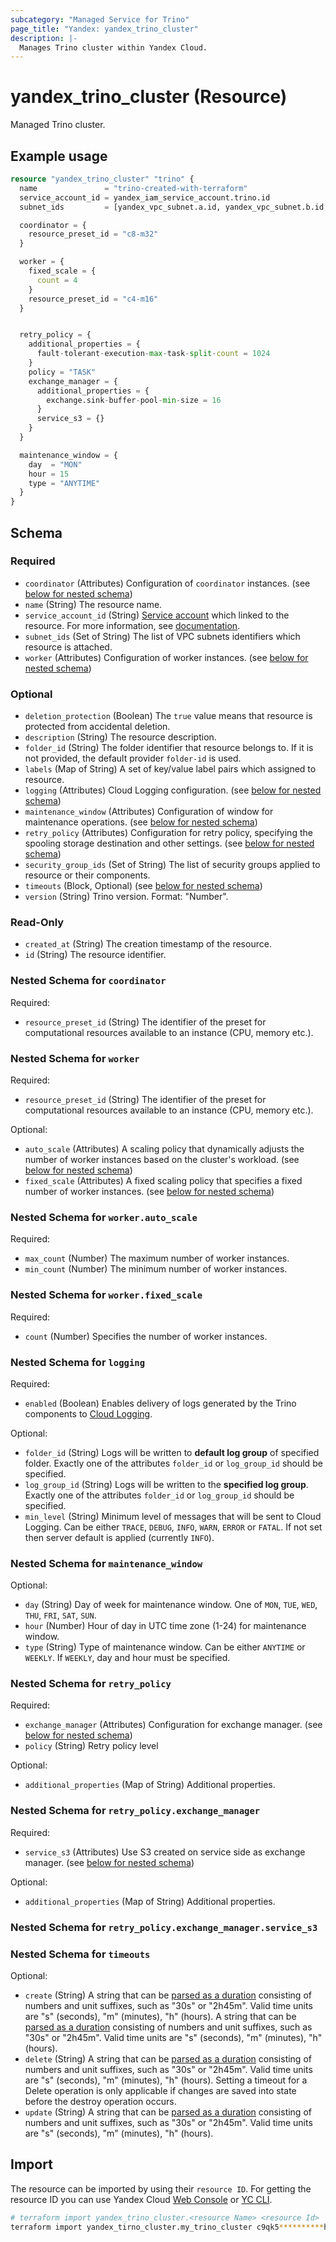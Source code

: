 ```yaml
---
subcategory: "Managed Service for Trino"
page_title: "Yandex: yandex_trino_cluster"
description: |-
  Manages Trino cluster within Yandex Cloud.
---
```


# yandex_trino_cluster (Resource)

Managed Trino cluster.

## Example usage

```terraform
resource "yandex_trino_cluster" "trino" {
  name               = "trino-created-with-terraform"
  service_account_id = yandex_iam_service_account.trino.id
  subnet_ids         = [yandex_vpc_subnet.a.id, yandex_vpc_subnet.b.id, yandex_vpc_subnet.d.id]

  coordinator = {
    resource_preset_id = "c8-m32"
  }

  worker = {
    fixed_scale = {
      count = 4
    }
    resource_preset_id = "c4-m16"
  }


  retry_policy = {
    additional_properties = {
      fault-tolerant-execution-max-task-split-count = 1024
    }
    policy = "TASK"
    exchange_manager = {
      additional_properties = {
        exchange.sink-buffer-pool-min-size = 16
      }
      service_s3 = {}
    }
  }

  maintenance_window = {
    day  = "MON"
    hour = 15
    type = "ANYTIME"
  }
}
```

<!-- schema generated by tfplugindocs -->
## Schema

### Required

- `coordinator` (Attributes) Configuration of `coordinator` instances. (see [below for nested schema](#nestedatt--coordinator))
- `name` (String) The resource name.
- `service_account_id` (String) [Service account](https://yandex.cloud/docs/iam/concepts/users/service-accounts) which linked to the resource. For more information, see [documentation](https://yandex.cloud/docs/managed-trino/concepts/impersonation).
- `subnet_ids` (Set of String) The list of VPC subnets identifiers which resource is attached.
- `worker` (Attributes) Configuration of worker instances. (see [below for nested schema](#nestedatt--worker))

### Optional

- `deletion_protection` (Boolean) The `true` value means that resource is protected from accidental deletion.
- `description` (String) The resource description.
- `folder_id` (String) The folder identifier that resource belongs to. If it is not provided, the default provider `folder-id` is used.
- `labels` (Map of String) A set of key/value label pairs which assigned to resource.
- `logging` (Attributes) Cloud Logging configuration. (see [below for nested schema](#nestedatt--logging))
- `maintenance_window` (Attributes) Configuration of window for maintenance operations. (see [below for nested schema](#nestedatt--maintenance_window))
- `retry_policy` (Attributes) Configuration for retry policy, specifying the spooling storage destination and other settings. (see [below for nested schema](#nestedatt--retry_policy))
- `security_group_ids` (Set of String) The list of security groups applied to resource or their components.
- `timeouts` (Block, Optional) (see [below for nested schema](#nestedblock--timeouts))
- `version` (String) Trino version. Format: "Number".

### Read-Only

- `created_at` (String) The creation timestamp of the resource.
- `id` (String) The resource identifier.

<a id="nestedatt--coordinator"></a>
### Nested Schema for `coordinator`

Required:

- `resource_preset_id` (String) The identifier of the preset for computational resources available to an instance (CPU, memory etc.).


<a id="nestedatt--worker"></a>
### Nested Schema for `worker`

Required:

- `resource_preset_id` (String) The identifier of the preset for computational resources available to an instance (CPU, memory etc.).

Optional:

- `auto_scale` (Attributes) A scaling policy that dynamically adjusts the number of worker instances based on the cluster's workload. (see [below for nested schema](#nestedatt--worker--auto_scale))
- `fixed_scale` (Attributes) A fixed scaling policy that specifies a fixed number of worker instances. (see [below for nested schema](#nestedatt--worker--fixed_scale))

<a id="nestedatt--worker--auto_scale"></a>
### Nested Schema for `worker.auto_scale`

Required:

- `max_count` (Number) The maximum number of worker instances.
- `min_count` (Number) The minimum number of worker instances.


<a id="nestedatt--worker--fixed_scale"></a>
### Nested Schema for `worker.fixed_scale`

Required:

- `count` (Number) Specifies the number of worker instances.



<a id="nestedatt--logging"></a>
### Nested Schema for `logging`

Required:

- `enabled` (Boolean) Enables delivery of logs generated by the Trino components to [Cloud Logging](https://yandex.cloud/docs/logging/).

Optional:

- `folder_id` (String) Logs will be written to **default log group** of specified folder. Exactly one of the attributes `folder_id` or `log_group_id` should be specified.
- `log_group_id` (String) Logs will be written to the **specified log group**. Exactly one of the attributes `folder_id` or `log_group_id` should be specified.
- `min_level` (String) Minimum level of messages that will be sent to Cloud Logging. Can be either `TRACE`, `DEBUG`, `INFO`, `WARN`, `ERROR` or `FATAL`. If not set then server default is applied (currently `INFO`).


<a id="nestedatt--maintenance_window"></a>
### Nested Schema for `maintenance_window`

Optional:

- `day` (String) Day of week for maintenance window. One of `MON`, `TUE`, `WED`, `THU`, `FRI`, `SAT`, `SUN`.
- `hour` (Number) Hour of day in UTC time zone (1-24) for maintenance window.
- `type` (String) Type of maintenance window. Can be either `ANYTIME` or `WEEKLY`. If `WEEKLY`, day and hour must be specified.


<a id="nestedatt--retry_policy"></a>
### Nested Schema for `retry_policy`

Required:

- `exchange_manager` (Attributes) Configuration for exchange manager. (see [below for nested schema](#nestedatt--retry_policy--exchange_manager))
- `policy` (String) Retry policy level

Optional:

- `additional_properties` (Map of String) Additional properties.

<a id="nestedatt--retry_policy--exchange_manager"></a>
### Nested Schema for `retry_policy.exchange_manager`

Required:

- `service_s3` (Attributes) Use S3 created on service side as exchange manager. (see [below for nested schema](#nestedatt--retry_policy--exchange_manager--service_s3))

Optional:

- `additional_properties` (Map of String) Additional properties.

<a id="nestedatt--retry_policy--exchange_manager--service_s3"></a>
### Nested Schema for `retry_policy.exchange_manager.service_s3`




<a id="nestedblock--timeouts"></a>
### Nested Schema for `timeouts`

Optional:

- `create` (String) A string that can be [parsed as a duration](https://pkg.go.dev/time#ParseDuration) consisting of numbers and unit suffixes, such as "30s" or "2h45m". Valid time units are "s" (seconds), "m" (minutes), "h" (hours). A string that can be [parsed as a duration](https://pkg.go.dev/time#ParseDuration) consisting of numbers and unit suffixes, such as "30s" or "2h45m". Valid time units are "s" (seconds), "m" (minutes), "h" (hours).
- `delete` (String) A string that can be [parsed as a duration](https://pkg.go.dev/time#ParseDuration) consisting of numbers and unit suffixes, such as "30s" or "2h45m". Valid time units are "s" (seconds), "m" (minutes), "h" (hours). Setting a timeout for a Delete operation is only applicable if changes are saved into state before the destroy operation occurs.
- `update` (String) A string that can be [parsed as a duration](https://pkg.go.dev/time#ParseDuration) consisting of numbers and unit suffixes, such as "30s" or "2h45m". Valid time units are "s" (seconds), "m" (minutes), "h" (hours).

## Import

The resource can be imported by using their `resource ID`. For getting the resource ID you can use Yandex Cloud [Web Console](https://console.yandex.cloud) or [YC CLI](https://yandex.cloud/docs/cli/quickstart).

```bash
# terraform import yandex_trino_cluster.<resource Name> <resource Id>
terraform import yandex_tirno_cluster.my_trino_cluster c9qk5**********h6a91
```